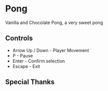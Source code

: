 # Pong
Vanilla and Chocolate Pong, a very sweet pong

## Controls
* Arrow Up / Down - Player Movement
* P - Pause
* Enter - Confirm selection
* Escape - Exit

## Special Thanks


